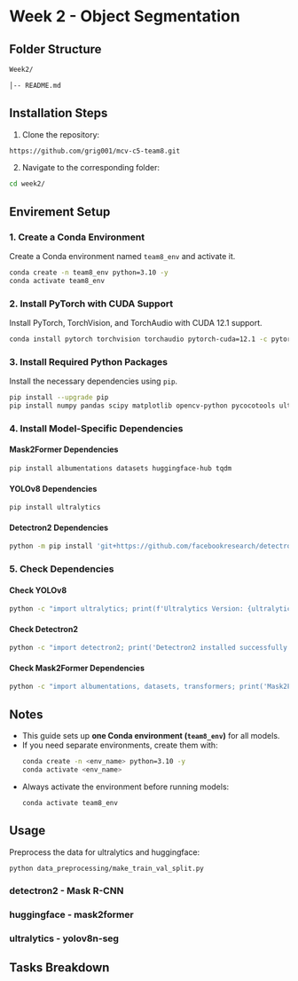 # Week 2 - Object Segmentation

## Folder Structure

```bash
Week2/

│-- README.md
```


## Installation Steps
1. Clone the repository:
```bash
https://github.com/grig001/mcv-c5-team8.git
```
2. Navigate to the corresponding folder:
```bash
cd week2/
```

## Envirement Setup 

### 1. Create a Conda Environment
Create a Conda environment named `team8_env` and activate it.

```bash
conda create -n team8_env python=3.10 -y
conda activate team8_env
```

### 2. Install PyTorch with CUDA Support
Install PyTorch, TorchVision, and TorchAudio with CUDA 12.1 support.

```bash
conda install pytorch torchvision torchaudio pytorch-cuda=12.1 -c pytorch -c nvidia -y
```

### 3. Install Required Python Packages
Install the necessary dependencies using `pip`.

```bash
pip install --upgrade pip
pip install numpy pandas scipy matplotlib opencv-python pycocotools ultralytics transformers
```

### 4. Install Model-Specific Dependencies

#### Mask2Former Dependencies
```bash
pip install albumentations datasets huggingface-hub tqdm
```

#### YOLOv8 Dependencies
```bash
pip install ultralytics
```

#### Detectron2 Dependencies

```bash
python -m pip install 'git+https://github.com/facebookresearch/detectron2.git'
```

### 5. Check Dependencies

#### Check YOLOv8
```bash
python -c "import ultralytics; print(f'Ultralytics Version: {ultralytics.__version__}')"
```

#### Check Detectron2
```bash
python -c "import detectron2; print('Detectron2 installed successfully')"
```

#### Check Mask2Former Dependencies
```bash
python -c "import albumentations, datasets, transformers; print('Mask2Former dependencies installed successfully')"
```


## Notes
- This guide sets up **one Conda environment (`team8_env`)** for all models.
- If you need separate environments, create them with:
  ```bash
  conda create -n <env_name> python=3.10 -y
  conda activate <env_name>
  ```
- Always activate the environment before running models:
  ```bash
  conda activate team8_env
  ```



## Usage

Preprocess the data for ultralytics and huggingface: 
```bash
python data_preprocessing/make_train_val_split.py
```

### detectron2 - Mask R-CNN

### huggingface - mask2former

### ultralytics - yolov8n-seg


## Tasks Breakdown
